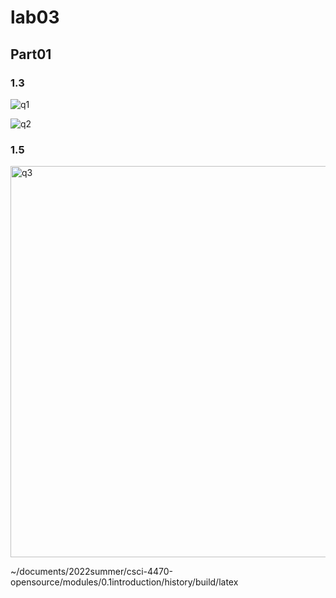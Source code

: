 # lab03

## Part01

### 1.3

![q1](https://user-images.githubusercontent.com/68172688/173098066-bfd7997f-fc2d-4d75-8112-a506b658ea09.png)

![q2](https://user-images.githubusercontent.com/68172688/173098354-f718ad1a-b53e-4ffa-b8a3-6f71705da748.png)



### 1.5
<img width="626" alt="q3" src="https://user-images.githubusercontent.com/68172688/173103585-c3aeafe0-1155-40fa-b565-f19b51ecb013.png">


~/documents/2022summer/csci-4470-opensource/modules/0.1introduction/history/build/latex
